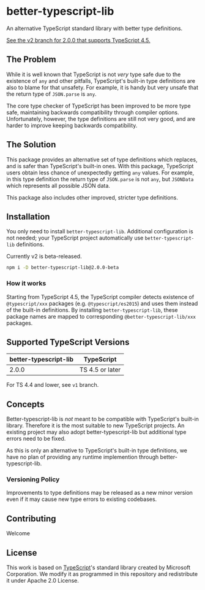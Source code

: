 # better-typescript-lib

An alternative TypeScript standard library with better type definitions.

[See the v2 branch for 2.0.0 that supports TypeScript 4.5.](https://github.com/uhyo/better-typescript-lib/tree/v2)

## The Problem

While it is well known that TypeScript is not _very_ type safe due to the existence of `any` and other pitfalls, TypeScript's built-in type definitions are also to blame for that unsafety. For example, it is handy but very unsafe that the return type of `JSON.parse` is `any`.

The core type checker of TypeScript has been improved to be more type safe, maintaining backwards compatibility through compiler options. Unfortunately, however, the type definitions are still not very good, and are harder to improve keeping backwards compatibility.

## The Solution

This package provides an alternative set of type definitions which replaces, and is safer than TypeScript's built-in ones. With this package, TypeScript users obtain less chance of unexpectedly getting `any` values. For example, in this type definition the return type of `JSON.parse` is not `any`, but `JSONData` which represents all possible JSON data.

This package also includes other improved, stricter type definitions.

## Installation

You only need to install `better-typescript-lib`. Additional configuration is not needed; your TypeScript project automatically use `better-typescript-lib` definitions.

Currently v2 is beta-released.

```sh
npm i -D better-typescript-lib@2.0.0-beta
```

### How it works

Starting from TypeScript 4.5, the TypeScript compiler detects existence of `@typescript/xxx` packages (e.g. `@typescript/es2015`) and uses them instead of the built-in definitions. By installing `better-typescript-lib`, these package names are mapped to corresponding `@better-typescript-lib/xxx` packages.

## Supported TypeScript Versions

| better-typescript-lib | TypeScript      |
| --------------------- | --------------- |
| 2.0.0                 | TS 4.5 or later |

For TS 4.4 and lower, see `v1` branch.

## Concepts

Better-typescript-lib is _not_ meant to be compatible with TypeScript's built-in library. Therefore it is the most suitable to new TypeScript projects. An existing project may also adopt better-typescript-lib but additional type errors need to be fixed.

As this is only an alternative to TypeScript's built-in type definitions, we have no plan of providing any runtime implemention through better-typescript-lib.

### Versioning Policy

Improvements to type definitions may be released as a new minor version even if it may cause new type errors to existing codebases.

## Contributing

Welcome

## License

This work is based on [TypeScript](https://github.com/microsoft/TypeScript)'s standard library created by Microsoft Corporation. We modify it as programmed in this repository and redistribute it under Apache 2.0 License.
